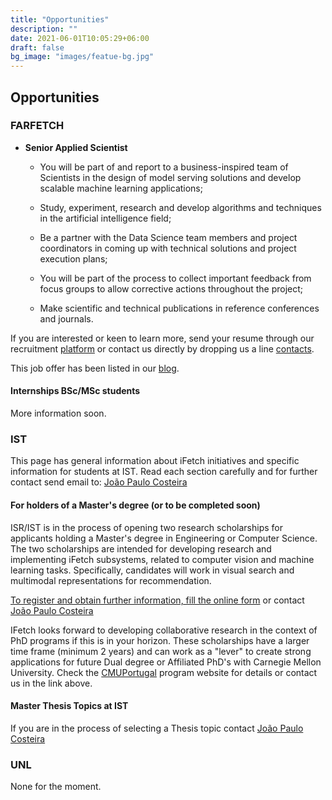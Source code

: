 ```yaml
---
title: "Opportunities"
description: ""
date: 2021-06-01T10:05:29+06:00
draft: false
bg_image: "images/featue-bg.jpg"
---
```



## Opportunities

### FARFETCH

* **Senior Applied Scientist**
  * You will be part of and report to a business-inspired team of Scientists in the design of model serving solutions and develop scalable machine learning applications;
    
  * Study, experiment, research and develop algorithms and techniques in the artificial intelligence field;
    
  * Be a partner with the Data Science team members and project coordinators in coming up with technical solutions and project execution plans;
  
  * You will be part of the process to collect important feedback from focus groups to allow corrective actions throughout the project;

  * Make scientific and technical publications in reference conferences and journals.
  
If you are interested or keen to learn more, send your resume through our recruitment [platform](https://jobs.lever.co/farfetch/446c5b61-6cdd-4ea4-b18e-873948614321) or contact us directly by dropping us a line [contacts](https://ifetch-chatbot.github.io/contact/).

This job offer has been listed in our [blog](https://ifetch-chatbot.github.io/blog/blog-post-20200713/).

#### Internships BSc/MSc students

More information soon.

### IST

This page has general information about iFetch initiatives and specific information for students at IST. Read each section carefully and for further contact send email to: [João Paulo Costeira](http://www.isr.ist.utl.pt/~jpc)

#### For holders of a Master's degree (or to be completed soon)

ISR/IST is in the process of opening two research scholarships for applicants holding a Master's degree in Engineering or Computer Science. The two scholarships are intended for developing research and implementing iFetch subsystems, related to computer vision and machine learning tasks. Specifically, candidates will work in visual search and multimodal representations for recommendation. 

[To register and obtain further information, fill the online form](https://forms.gle/5cEpeYF81fjoXvXPA) or contact [João Paulo Costeira](http://www.isr.ist.utl.pt/~jpc) 

IFetch looks forward to developing collaborative research in the context of PhD programs if this is in your horizon. These scholarships have a larger time frame (minimum 2 years) and can work as a "lever" to create strong applications for future Dual degree or Affiliated PhD's with Carnegie Mellon University. Check the [CMUPortugal](https://cmuportugal.org) program website for details or contact us in the link above.

#### Master Thesis Topics at IST
If you are in the process of selecting a Thesis topic contact [João Paulo Costeira](http://www.isr.ist.utl.pt/~jpc) 

### UNL

None for the moment.